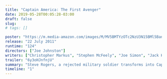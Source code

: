 ```yaml
---
title: "Captain America: The First Avenger"
date: 2019-05-28T00:05:28-03:00
draft: false
slug:
# tags: []

poster: "https://m.media-amazon.com/images/M/MV5BMTYzOTc2NzU3N15BMl5BanBnXkFtZTcwNjY3MDE3NQ@@._V1_SY1000_CR0,0,640,1000_AL_.jpg"
release: "22 July 2011"
runtime: "124"
directors: ["Joe Johnston"]
writers: ["Christopher Markus", "Stephen McFeely", "Joe Simon", "Jack Kirby"]
trailer: "6y3oHJnfnjU"
summary: "Steve Rogers, a rejected military soldier transforms into Captain America after taking a dose of a 'Super-Soldier serum'. But being Captain America comes at a price as he attempts to take down a war monger and a terrorist organization."
timeline: "1"
---
```


